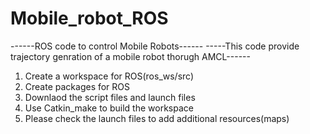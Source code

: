 # Mobile_robot_ROS
------ROS code to control Mobile Robots------
-----This code provide trajectory genration of a mobile robot thorugh AMCL------
1. Create a workspace for ROS(ros_ws/src)
2. Create packages for ROS
3. Downlaod the script files and launch files
4. Use Catkin_make to build the workspace
5. Please check the launch files to add additional resources(maps)
 
